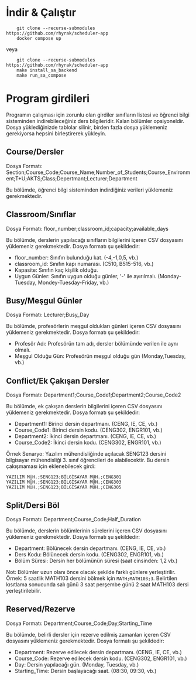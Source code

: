 # İndir & Çalıştır

```
    git clone --recurse-submodules https://github.com/rhyrak/scheduler-app
    docker compose up
```

veya

```
    git clone --recurse-submodules https://github.com/rhyrak/scheduler-app
    make install_sa_backend
    make run_sa_compose
```

# Program girdileri

Programın çalışması için zorunlu olan girdiler sınıfların listesi ve öğrenci bilgi sisteminden indirebileceğiniz ders bilgileridir. Kalan bölümler opsiyoneldir. Dosya yüklediğinizde tablolar silinir, birden fazla dosya yüklemeniz gerekiyorsa hepsini birleştirerek yükleyin.

## Course/Dersler

Dosya Formatı: Section;Course_Code;Course_Name;Number_of_Students;Course_Environment;T+U;AKTS;Class;Depertmant;Lecturer;Department

Bu bölümde, öğrenci bilgi sisteminden indirdiğiniz verileri yüklemeniz gerekmektedir.

## Classroom/Sınıflar

Dosya Formatı: floor_number;classroom_id;capacity;available_days

Bu bölümde, derslerin yapılacağı sınıfların bilgilerini içeren CSV dosyasını yüklemeniz gerekmektedir. Dosya formatı şu şekildedir:

- floor_number: Sınıfın bulunduğu kat. (-4,-1,0,5, vb.)
- classroom_id: Sınıfın kapı numarası. (C510, B515-516, vb.)
- Kapasite: Sınıfın kaç kişilik olduğu.
- Uygun Günler: Sınıfın uygun olduğu günler, '-' ile ayırılmalı. (Monday-Tuesday, Mondey-Tuesday-Friday, vb.)

## Busy/Meşgul Günler

Dosya Formatı: Lecturer;Busy_Day

Bu bölümde, profesörlerin meşgul oldukları günleri içeren CSV dosyasını yüklemeniz gerekmektedir. Dosya formatı şu şekildedir:

- Profesör Adı: Profesörün tam adı, dersler bölümünde verilen ile aynı olmalı.
- Meşgul Olduğu Gün: Profesörün meşgul olduğu gün (Monday,Tuesday, vb.)

## Conflict/Ek Çakışan Dersler

Dosya Formatı: Department1;Course_Code1;Department2;Course_Code2

Bu bölümde, ek çakışan derslerin bilgilerini içeren CSV dosyasını yüklemeniz gerekmektedir. Dosya formatı şu şekildedir:

- Department1: Birinci dersin departmanı. (CENG, IE, CE, vb.)
- Course_Code1: Birinci dersin kodu. (CENG302, ENGR101, vb.)
- Department2: İkinci dersin departmanı. (CENG, IE, CE, vb.)
- Course_Code2: İkinci dersin kodu. (CENG302, ENGR101, vb.)

Örnek Senaryo: Yazılım mühendisliğinde açılacak SENG123 dersini bilgisayar mühendisliği 3. sınıf öğrencileri de alabilecektir. Bu dersin çakışmaması için eklenebilecek girdi:

```
YAZILIM MÜH.;SENG123;BİLGİSAYAR MÜH.;CENG301
YAZILIM MÜH.;SENG123;BİLGİSAYAR MÜH.;CENG303
YAZILIM MÜH.;SENG123;BİLGİSAYAR MÜH.;CENG305
```

## Split/Dersi Böl

Dosya Formatı: Department;Course_Code;Half_Duration

Bu bölümde, derslerin bölümlerinin sürelerini içeren CSV dosyasını yüklemeniz gerekmektedir. Dosya formatı şu şekildedir:

- Department: Bölünecek dersin departmanı. (CENG, IE, CE, vb.)
- Ders Kodu: Bölünecek dersin kodu. (CENG302, ENGR101, vb.)
- Bölüm Süresi: Dersin her bölümünün süresi (saat cinsinden: 1,2 vb.)

Not: Bölümler uzun olanı önce olacak şekilde farklı günlere yerleştirilir. Örnek: 5 saatlik MATH103 dersini bölmek için `MATH;MATH103;3`. Belirtilen kısıtlama sonucunda salı günü 3 saat perşembe günü 2 saat MATH103 dersi yerleştirilebilir.

## Reserved/Rezerve

Dosya Formatı: Department;Course_Code;Day;Starting_Time

Bu bölümde, belirli dersler için rezerve edilmiş zamanları içeren CSV dosyasını yüklemeniz gerekmektedir. Dosya formatı şu şekildedir:

- Department: Rezerve edilecek dersin departmanı. (CENG, IE, CE, vb.)
- Course_Code: Rezerve edilecek dersin kodu. (CENG302, ENGR101, vb.)
- Day: Dersin yapılacağı gün. (Monday, Tuesday, vb.)
- Starting_Time: Dersin başlayacağı saat. (08:30, 09:30, vb.)
